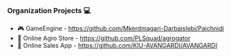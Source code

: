 ### Organization Projects 💻

- 🎮 GameEngine - https://github.com/Mkerdmagari-Darbaislebi/Paichnidi
- 🍎 Online Agro Store - https://github.com/PLSquad/agrogator
- 🔨 Online Sales App - https://github.com/KIU-AVANGARDI/AVANGARDI
